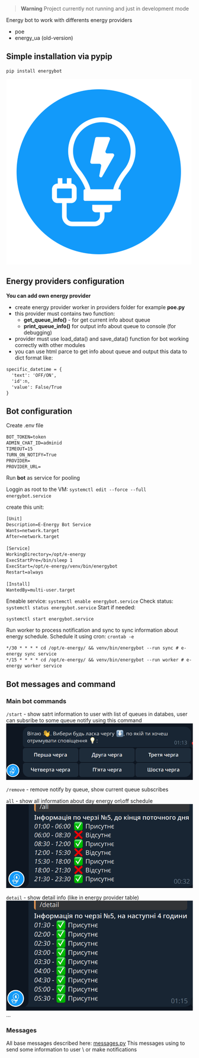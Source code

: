 > **Warning**
> Project currently not running and just in development mode


Energy bot to work with differents energy providers
- poe
- energy_ua (old-version)
## Simple installation via **pypip**

```
pip install energybot
```

![energy bot image](./img/Energy-icon-blue.png)
## Energy providers configuration

**You can add own energy provider**

- create energy provider worker in providers folder for example **poe.py**
- this provider must contains two function:
  - **get_queue_info()** - for get current info about queue
  - **print_queue_info()** for output info about queue to console (for debugging) 
- provider must use load_data() and save_data() function for bot working correctly with other modules
- you can use html parce to get info about queue and output this data to dict format like:
```
specific_datetime = {
  'text': 'OFF/ON',
  'id':n,
  'value': False/True
}
```
## Bot configuration

Create .env file
```
BOT_TOKEN=token
ADMIN_CHAT_ID=adminid
TIMEOUT=15
TURN_ON_NOTIFY=True
PROVIDER=
PROVIDER_URL=
```

Run **bot** as service for pooling

Loggin as root to the VM:
  `systemctl edit --force --full energybot.service`

create this unit:
```
[Unit]
Description=E-Energy Bot Service
Wants=network.target
After=network.target

[Service]
WorkingDirectory=/opt/e-energy
ExecStartPre=/bin/sleep 1
ExecStart=/opt/e-energy/venv/bin/energybot
Restart=always

[Install]
WantedBy=multi-user.target

```
Eneable service:
`systemctl enable energybot.service`
Check status:
`systemctl status energybot.service`
Start if needed:

```
systemctl start energybot.service
```

Run worker to process notification and sync to sync information about energy schedule. Schedule it using cron: `crontab -e`
```
*/30 * * * * cd /opt/e-energy/ && venv/bin/energybot --run sync # e-energy sync service
*/15 * * * * cd /opt/e-energy/ && venv/bin/energybot --run worker # e-energy worker service
```


## Bot messages and command


### Main bot commands
`/start` - show satrt information to user with list of queues in databes, user can subsribe to some queue notify using this command
![start](./img/start.png)

`/remove` - remove notify by queue, show current queue subscribes

`all` - show all information about day energy on\off schedule
![all](./img/all.png)

`detail` - show detail info (like in energy provider table)
![detail](./img/detail.png)
...

### Messages

All base messages described here:
[messages.py](energybot/helpers/messages.py)
This messages using to send some information to user \ or make notifications
